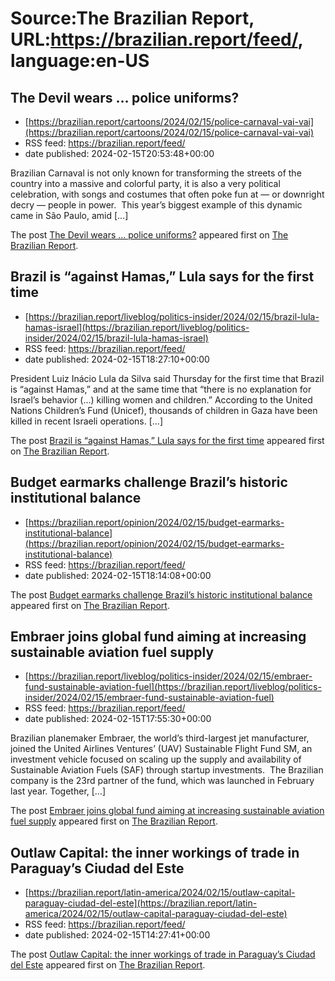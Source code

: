 # Source:The Brazilian Report, URL:https://brazilian.report/feed/, language:en-US

## The Devil wears … police uniforms?
 - [https://brazilian.report/cartoons/2024/02/15/police-carnaval-vai-vai](https://brazilian.report/cartoons/2024/02/15/police-carnaval-vai-vai)
 - RSS feed: https://brazilian.report/feed/
 - date published: 2024-02-15T20:53:48+00:00

<p>Brazilian Carnaval is not only known for transforming the streets of the country into a massive and colorful party, it is also a very political celebration, with songs and costumes that often poke fun at — or downright decry — people in power.&#160; This year&#8217;s biggest example of this dynamic came in São Paulo, amid [&#8230;]</p>
<p>The post <a href="https://brazilian.report/cartoons/2024/02/15/police-carnaval-vai-vai/">The Devil wears … police uniforms?</a> appeared first on <a href="https://brazilian.report">The Brazilian Report</a>.</p>

## Brazil is “against Hamas,” Lula says for the first time
 - [https://brazilian.report/liveblog/politics-insider/2024/02/15/brazil-lula-hamas-israel](https://brazilian.report/liveblog/politics-insider/2024/02/15/brazil-lula-hamas-israel)
 - RSS feed: https://brazilian.report/feed/
 - date published: 2024-02-15T18:27:10+00:00

<p>President Luiz Inácio Lula da Silva said Thursday for the first time that Brazil is “against Hamas,” and at the same time that “there is no explanation for Israel&#8217;s behavior (…) killing women and children.” According to the United Nations Children&#8217;s Fund (Unicef), thousands of children in Gaza have been killed in recent Israeli operations. [&#8230;]</p>
<p>The post <a href="https://brazilian.report/liveblog/politics-insider/2024/02/15/brazil-lula-hamas-israel/">Brazil is &#8220;against Hamas,&#8221; Lula says for the first time</a> appeared first on <a href="https://brazilian.report">The Brazilian Report</a>.</p>

## Budget earmarks challenge Brazil’s historic institutional balance
 - [https://brazilian.report/opinion/2024/02/15/budget-earmarks-institutional-balance](https://brazilian.report/opinion/2024/02/15/budget-earmarks-institutional-balance)
 - RSS feed: https://brazilian.report/feed/
 - date published: 2024-02-15T18:14:08+00:00

<p>The post <a href="https://brazilian.report/opinion/2024/02/15/budget-earmarks-institutional-balance/">Budget earmarks challenge Brazil&#8217;s historic institutional balance</a> appeared first on <a href="https://brazilian.report">The Brazilian Report</a>.</p>

## Embraer joins global fund aiming at increasing sustainable aviation fuel supply
 - [https://brazilian.report/liveblog/politics-insider/2024/02/15/embraer-fund-sustainable-aviation-fuel](https://brazilian.report/liveblog/politics-insider/2024/02/15/embraer-fund-sustainable-aviation-fuel)
 - RSS feed: https://brazilian.report/feed/
 - date published: 2024-02-15T17:55:30+00:00

<p>Brazilian planemaker Embraer, the world&#8217;s third-largest jet manufacturer, joined the United Airlines Ventures&#8217; (UAV) Sustainable Flight Fund SM, an investment vehicle focused on scaling up the supply and availability of Sustainable Aviation Fuels (SAF) through startup investments.&#160; The Brazilian company is the 23rd partner of the fund, which was launched in February last year. Together, [&#8230;]</p>
<p>The post <a href="https://brazilian.report/liveblog/politics-insider/2024/02/15/embraer-fund-sustainable-aviation-fuel/">Embraer joins global fund aiming at increasing sustainable aviation fuel supply</a> appeared first on <a href="https://brazilian.report">The Brazilian Report</a>.</p>

## Outlaw Capital: the inner workings of trade in Paraguay’s Ciudad del Este
 - [https://brazilian.report/latin-america/2024/02/15/outlaw-capital-paraguay-ciudad-del-este](https://brazilian.report/latin-america/2024/02/15/outlaw-capital-paraguay-ciudad-del-este)
 - RSS feed: https://brazilian.report/feed/
 - date published: 2024-02-15T14:27:41+00:00

<p>The post <a href="https://brazilian.report/latin-america/2024/02/15/outlaw-capital-paraguay-ciudad-del-este/">Outlaw Capital: the inner workings of trade in Paraguay&#8217;s Ciudad del Este</a> appeared first on <a href="https://brazilian.report">The Brazilian Report</a>.</p>

